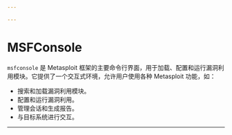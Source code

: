 ```yaml
---

---
```


# MSFConsole

`msfconsole` 是 Metasploit 框架的主要命令行界面，用于加载、配置和运行漏洞利用模块。它提供了一个交互式环境，允许用户使用各种 Metasploit 功能，如：

- 搜索和加载漏洞利用模块。
- 配置和运行漏洞利用。
- 管理会话和生成报告。
- 与目标系统进行交互。

---

